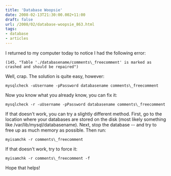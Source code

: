 ```yaml
---
title: 'Database Woopsie'
date: 2008-02-13T21:30:00.002+11:00
draft: false
url: /2008/02/database-woopsie_863.html
tags: 
- database
- articles
---
```


I returned to my computer today to notice I had the following error:

```
(145, "Table './databasename/comments\_freecomment' is marked as crashed and should be repaired")

```  
  

Well, crap. The solution is quite easy, however:

```
mysqlcheck -uUsername -pPassword databasename comments\_freecomment

```  
  

Now you know what you already know, you can fix it:

```
mysqlcheck -r -uUsername -pPassword databasename comments\_freecomment

```  
  

If that doesn't work, you can try a slightly different method. First, go to the location where your databases are stored on the disk (most likely something like /var/lib/mysql/databasename). Next, stop the database -- and try to free up as much memory as possible. Then run:

```
myisamchk -r comments\_freecomment

```  
  

If that doesn't work, try to force it:

```
myisamchk -r comments\_freecomment -f

```  
  

Hope that helps!